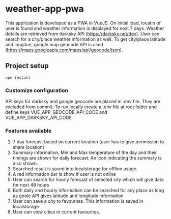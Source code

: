 # weather-app-pwa
This application is developed as a PWA in VueJS. On initial load, locatin of user is found and weather information is displayed for next 7 days. Weather details are retrieved from darksky API (https://darksky.net/dev). User can search for a city/place weather information as well. To get city/place latitude and longitue, google map geocode API is used (https://maps.googleapis.com/maps/api/geocode/json).  

## Project setup
```
npm install
``` 
### Customize configuration
API keys for darksky and google geocode are placed in .env file. They are excluded from commit. To run locally create a .env file at root folder and define keys VUE_APP_GEOCODE_API_CODE and VUE_APP_DARKSKY_API_CODE

### Features available
1. 7 day forecast based on current location (user has to give permission to share location)
2. Summary information, Min and Max temperature of the day and their timings are shown for daily forecast. An icon indicating the summary    is also shown.
3. Searched result is saved into localstorage for offline usage.
4. A red information bar is show if user is not online
5. User can search for hourly forecast of selected city which will give data for next 48 hours
6. Both daily and hourly information can be searched for any place as long as goole API gives latitude and longitude information
7. User can save a city to favourites. This information is saved in localstorage
8. User can view cities in current favourites.


